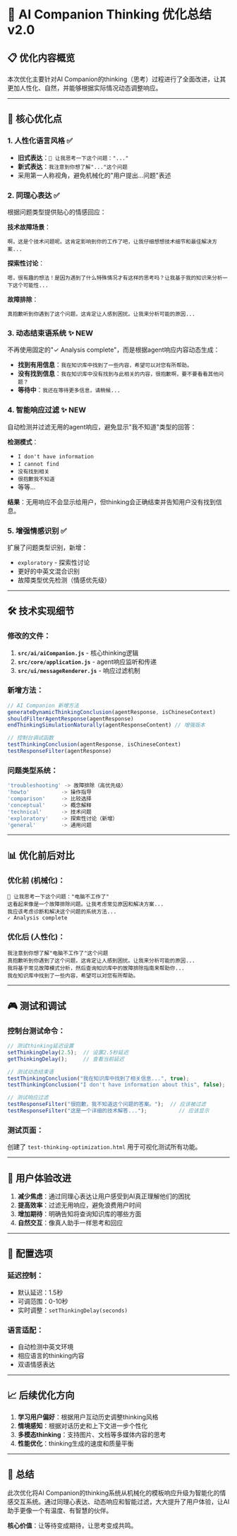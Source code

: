 # 🧠 AI Companion Thinking 优化总结 v2.0

## 📋 **优化内容概览**

本次优化主要针对AI Companion的thinking（思考）过程进行了全面改进，让其更加人性化、自然，并能够根据实际情况动态调整响应。

---

## 🎯 **核心优化点**

### 1. **人性化语言风格** ✅
- **旧式表达**：`🤔 让我思考一下这个问题："..."`
- **新式表达**：`我注意到你想了解"..."这个问题`
- 采用第一人称视角，避免机械化的"用户提出...问题"表述

### 2. **同理心表达** ✅
根据问题类型提供贴心的情感回应：

**技术故障场景**：
```
啊，这是个技术问题呢。这肯定影响到你的工作了吧，让我仔细想想技术细节和最佳解决方案...
```

**探索性讨论**：
```
嗯，很有趣的想法！是因为遇到了什么特殊情况才有这样的思考吗？让我基于我的知识来分析一下这个可能性...
```

**故障排除**：
```
真抱歉听到你遇到了这个问题，这肯定让人感到困扰。让我来分析可能的原因...
```

### 3. **动态结束语系统** ✨ **NEW**
不再使用固定的"✓ Analysis complete"，而是根据agent响应内容动态生成：

- **找到有用信息**：`我在知识库中找到了一些内容，希望可以对您有所帮助。`
- **没有找到信息**：`我在知识库中没有找到与此相关的内容，很抱歉啊，要不要看看其他问题？`
- **等待中**：`我还在等待更多信息，请稍候...`

### 4. **智能响应过滤** ✨ **NEW**
自动检测并过滤无用的agent响应，避免显示"我不知道"类型的回答：

**检测模式**：
- `I don't have information`
- `I cannot find`
- `没有找到相关`
- `很抱歉我不知道`
- 等等...

**结果**：无用响应不会显示给用户，但thinking会正确结束并告知用户没有找到信息。

### 5. **增强情感识别** ✅
扩展了问题类型识别，新增：
- `exploratory` - 探索性讨论
- 更好的中英文混合识别
- 故障类型优先检测（情感优先级）

---

## 🛠 **技术实现细节**

### 修改的文件：
1. **`src/ai/aiCompanion.js`** - 核心thinking逻辑
2. **`src/core/application.js`** - agent响应监听和传递
3. **`src/ui/messageRenderer.js`** - 响应过滤机制

### 新增方法：
```javascript
// AI Companion 新增方法
generateDynamicThinkingConclusion(agentResponse, isChineseContext)
shouldFilterAgentResponse(agentResponse)
endThinkingSimulationNaturally(agentResponseContent) // 增强版本

// 控制台调试函数
testThinkingConclusion(agentResponse, isChineseContext)
testResponseFilter(agentResponse)
```

### 问题类型系统：
```javascript
'troubleshooting' -> 故障排除（高优先级）
'howto'          -> 操作指导
'comparison'     -> 比较选择  
'conceptual'     -> 概念解释
'technical'      -> 技术问题
'exploratory'    -> 探索性讨论（新增）
'general'        -> 通用问题
```

---

## 📊 **优化前后对比**

### 优化前 (机械化)：
```
🤔 让我思考一下这个问题："电脑不工作了"
这看起来像是一个故障排除问题。让我考虑常见原因和解决方案...
我应该考虑诊断和解决这个问题的系统方法...
✓ Analysis complete
```

### 优化后 (人性化)：
```
我注意到你想了解"电脑不工作了"这个问题
真抱歉听到你遇到了这个问题，这肯定让人感到困扰。让我来分析可能的原因...
我将基于常见故障模式分析，然后查询知识库中的故障排除指南来帮助你...
我在知识库中找到了一些内容，希望可以对您有所帮助。
```

---

## 🎮 **测试和调试**

### 控制台测试命令：
```javascript
// 测试thinking延迟设置
setThinkingDelay(2.5);  // 设置2.5秒延迟
getThinkingDelay();     // 查看当前延迟

// 测试动态结束语
testThinkingConclusion("我在知识库中找到了相关信息...", true);
testThinkingConclusion("I don't have information about this", false);

// 测试响应过滤
testResponseFilter("很抱歉，我不知道这个问题的答案。");  // 应该被过滤
testResponseFilter("这是一个详细的技术解答...");          // 应该显示
```

### 测试页面：
创建了 `test-thinking-optimization.html` 用于可视化测试所有功能。

---

## 🚀 **用户体验改进**

1. **减少焦虑**：通过同理心表达让用户感受到AI真正理解他们的困扰
2. **提高效率**：过滤无用响应，避免浪费用户时间
3. **增加期待**：明确告知将查询知识库的哪些方面
4. **自然交互**：像真人助手一样思考和回应

---

## 🔧 **配置选项**

### 延迟控制：
- 默认延迟：1.5秒  
- 可调范围：0-10秒
- 实时调整：`setThinkingDelay(seconds)`

### 语言适配：
- 自动检测中英文环境
- 相应语言的thinking内容
- 双语情感表达

---

## 📈 **后续优化方向**

1. **学习用户偏好**：根据用户互动历史调整thinking风格
2. **情境感知**：根据对话历史和上下文进一步个性化
3. **多模态thinking**：支持图片、文档等多媒体内容的思考
4. **性能优化**：thinking生成的速度和质量平衡

---

## 🎯 **总结**

此次优化将AI Companion的thinking系统从机械化的模板响应升级为智能化的情感交互系统。通过同理心表达、动态响应和智能过滤，大大提升了用户体验，让AI助手更像一个有温度、有智慧的伙伴。

**核心价值**：让等待变成期待，让思考变成共鸣。
